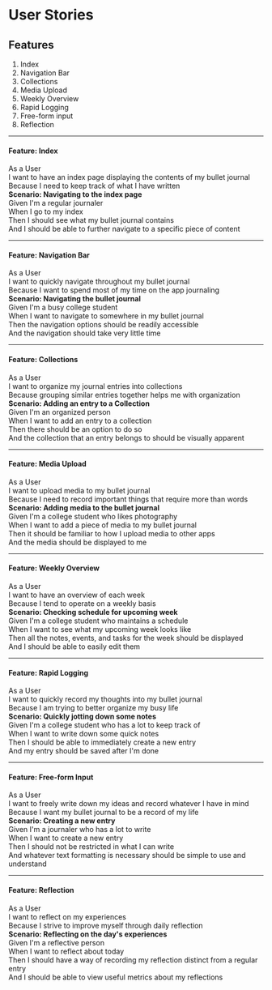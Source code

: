 # User Stories

## Features
1. Index
2. Navigation Bar
3. Collections
4. Media Upload
5. Weekly Overview
6. Rapid Logging
7. Free-form input
8. Reflection

------------------------
#### **Feature: Index**  
As a User  
I want to have an index page displaying the contents of my bullet journal  
Because I need to keep track of what I have written  
**Scenario: Navigating to the index page**  
Given I'm a regular journaler   
When I go to my index  
Then I should see what my bullet journal contains  
And I should be able to further navigate to a specific piece of content  

----------------------------
#### **Feature: Navigation Bar**  
As a User  
I want to quickly navigate throughout my bullet journal   
Because I want to spend most of my time on the app journaling  
**Scenario: Navigating the bullet journal**  
Given I'm a busy college student  
When I want to navigate to somewhere in my bullet journal  
Then the navigation options should be readily accessible  
And the navigation should take very little time

-------------------------
#### **Feature: Collections**  
As a User  
I want to organize my journal entries into collections   
Because grouping similar entries together helps me with organization  
**Scenario: Adding an entry to a Collection**  
Given I'm an organized person  
When I want to add an entry to a collection  
Then there should be an option to do so  
And the collection that an entry belongs to should be visually apparent

--------------------------
#### **Feature: Media Upload**  
As a User  
I want to upload media to my bullet journal  
Because I need to record important things that require more than words  
**Scenario: Adding media to the bullet journal**  
Given I'm a college student who likes photography  
When I want to add a piece of media to my bullet journal  
Then it should be familiar to how I upload media to other apps  
And the media should be displayed to me

-----------------------------
#### **Feature: Weekly Overview**  
As a User  
I want to have an overview of each week   
Because I tend to operate on a weekly basis  
**Scenario: Checking schedule for upcoming week**  
Given I'm a college student who maintains a schedule   
When I want to see what my upcoming week looks like   
Then all the notes, events, and tasks for the week should be displayed  
And I should be able to easily edit them

---------------------------
#### **Feature: Rapid Logging**  
As a User  
I want to quickly record my thoughts into my bullet journal   
Because I am trying to better organize my busy life  
**Scenario: Quickly jotting down some notes**  
Given I'm a college student who has a lot to keep track of  
When I want to write down some quick notes  
Then I should be able to immediately create a new entry   
And my entry should be saved after I'm done

-----------------------------
#### **Feature: Free-form Input**  
As a User  
I want to freely write down my ideas and record whatever I have in mind   
Because I want my bullet journal to be a record of my life  
**Scenario: Creating a new entry**  
Given I'm a journaler who has a lot to write  
When I want to create a new entry  
Then I should not be restricted in what I can write   
And whatever text formatting is necessary should be simple to use and understand

------------------------
#### **Feature: Reflection**
As a User  
I want to reflect on my experiences  
Because I strive to improve myself through daily reflection  
**Scenario: Reflecting on the day's experiences**  
Given I'm a reflective person  
When I want to reflect about today  
Then I should have a way of recording my reflection distinct from a regular entry  
And I should be able to view useful metrics about my reflections

